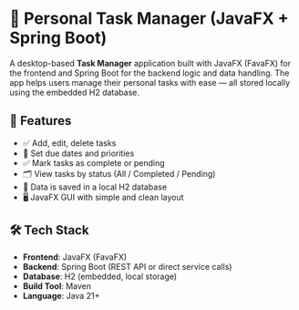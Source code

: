# 📝 Personal Task Manager (JavaFX + Spring Boot)

A desktop-based **Task Manager** application built with JavaFX (FavaFX) for the frontend and Spring Boot for the backend logic and data handling. The app helps users manage their personal tasks with ease — all stored locally using the embedded H2 database.

## 🎯 Features

- ✅ Add, edit, delete tasks
- 📌 Set due dates and priorities
- ✅ Mark tasks as complete or pending
- 🗂️ View tasks by status (All / Completed / Pending)
- 💾 Data is saved in a local H2 database
- 🖥️ JavaFX GUI with simple and clean layout

## 🛠️ Tech Stack

- **Frontend**: JavaFX (FavaFX)
- **Backend**: Spring Boot (REST API or direct service calls)
- **Database**: H2 (embedded, local storage)
- **Build Tool**: Maven
- **Language**: Java 21+